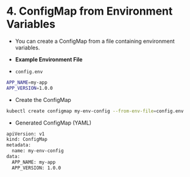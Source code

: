 # 4. ConfigMap from Environment Variables
* You can create a ConfigMap from a file containing environment variables.

* **Example Environment File**
* `config.env`
```bash
APP_NAME=my-app
APP_VERSION=1.0.0
```
* Create the ConfigMap
```bash
kubectl create configmap my-env-config --from-env-file=config.env
```
* Generated ConfigMap (YAML)
```bash
apiVersion: v1
kind: ConfigMap
metadata:
  name: my-env-config
data:
  APP_NAME: my-app
  APP_VERSION: 1.0.0
```
